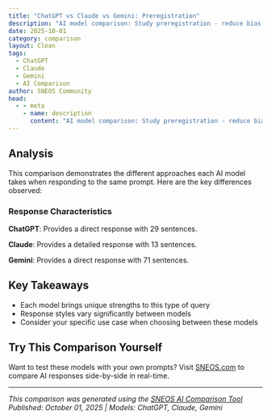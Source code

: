 ```yaml
---
title: "ChatGPT vs Claude vs Gemini: Preregistration"
description: "AI model comparison: Study preregistration - reduce bias and increase transparency..."
date: 2025-10-01
category: comparison
layout: Clean
tags:
  - ChatGPT
  - Claude
  - Gemini
  - AI Comparison
author: SNEOS Community
head:
  - - meta
    - name: description
      content: "AI model comparison: Study preregistration - reduce bias and increase transparency..."
---
```


<ChatComparison
  title="ChatGPT vs Claude vs Gemini: Preregistration"
  prompt="Study preregistration - reduce bias and increase transparency"
  :responses='{
    "ChatGPT": "Study preregistration is a practice in research where researchers publicly document their study design, hypotheses, methods, and analysis plans before collecting data. This approach helps reduce bias and increase transparency in scientific research. Here\u2019s how preregistration works and why it\u2019s beneficial:\n\n### What is Study Preregistration?\n\n- **Definition:** Preregistration involves writing down detailed plans for a study \u2014 including hypotheses, sample size, variables, procedures, and statistical analyses \u2014 and registering this document in a public, time-stamped repository prior to beginning data collection.\n- **Platforms:** Common platforms for preregistration include the Open Science Framework (OSF), AsPredicted.org, ClinicalTrials.gov (for clinical studies), and others.\n\n### How Preregistration Reduces Bias\n\n1. **Prevents HARKing (Hypothesizing After Results are Known):** Researchers commit to hypotheses beforehand, so they can\u2019t change or selectively report hypotheses after analyzing data.\n2. **Limits p-Hacking/Data Dredging:** By specifying analyses in advance, it reduces the temptation to try multiple statistical tests and selectively report significant findings.\n3. **Avoids selective outcome reporting:** Researchers are less likely to omit outcomes that don\u2019t support their hypotheses since all planned outcomes are documented in advance.\n\n### How Preregistration Increases Transparency\n\n- **Public record:** A dated, public record of the research plan is available for anyone to see, holding researchers accountable.\n- **Distinguishes confirmatory vs exploratory research:** Preregistration clarifies which analyses were planned and which were exploratory, improving interpretation of results.\n- **Facilitates replication:** Other researchers can understand exactly what was planned and replicate the study more easily.\n\n### Steps for Effective Preregistration\n\n1. **Develop detailed hypotheses and study design** including sampling, materials, variables, and procedures.\n2. **Specify statistical analysis plan** including primary and secondary outcome measures, planned statistical tests, data exclusion criteria, and stopping rules.\n3. **Register the plan before data collection** on a recognized platform.\n4. **Conduct the study as planned** and transparently report any deviations or exploratory analyses separately.\n5. **Share data and materials** (where possible) to further enhance transparency.\n\n### Summary\n\nPreregistration is a powerful tool to improve research integrity by reducing biases linked to flexible data analysis and reporting. It enhances transparency by providing a public, time-stamped record of a research plan, making science more trustworthy and replicable.\n\nIf you\u0027d like, I can also provide examples of preregistration templates or recommend resources to get started!",
    "Claude": "# Study Preregistration: Reducing Bias and Increasing Transparency\n\n## What is Study Preregistration?\n\nStudy preregistration is the practice of publicly documenting research plans, hypotheses, and analytical approaches **before** data collection or analysis begins. It creates a timestamped, unalterable record of research intentions.\n\n## Key Benefits\n\n### \uD83C\uDFAF **Reduces Research Bias**\n- **Publication bias**: Prevents selective reporting of significant results\n- **HARKing**: Eliminates \u0022Hypothesizing After Results are Known\u0022\n- **P-hacking**: Reduces data mining and analytical flexibility abuse\n- **Cherry-picking**: Prevents selective outcome reporting\n\n### \uD83D\uDD0D **Increases Transparency**\n- Makes research process visible to scientific community\n- Enables distinction between confirmatory and exploratory analyses\n- Documents original research intentions\n- Facilitates replication efforts\n\n## What to Include in a Preregistration\n\n### Essential Elements:\n1. **Research questions and hypotheses**\n2. **Study design and methodology**\n3. **Sample size and participant criteria**\n4. **Data collection procedures**\n5. **Statistical analysis plan**\n6. **Primary and secondary outcomes**\n7. **Handling of missing data**\n8. **Exclusion criteria**\n\n## Popular Preregistration Platforms\n\n| Platform | Focus | Features |\n|----------|-------|----------|\n| **OSF** | General research | Free, flexible templates |\n| **ClinicalTrials.gov** | Medical research | Required for clinical trials |\n| **PROSPERO** | Systematic reviews | International database |\n| **PsyArXiv** | Psychology | Integrated with preprint servers |\n\n## Implementation Tips\n\n### \u2705 **Best Practices**\n- Register before any data access\n- Be specific about analytical plans\n- Include power analyses\n- Document all variables to be collected\n- Plan for deviations transparently\n\n### \u26A0\uFE0F **Common Pitfalls**\n- Vague hypotheses or methods\n- Overly restrictive plans that prevent learning\n- Late registration after seeing data patterns\n- Failing to report deviations from preregistered plan\n\n## Impact on Scientific Quality\n\n**Positive outcomes:**\n- Increased replication rates\n- More reliable effect sizes\n- Better research planning\n- Enhanced credibility\n- Reduced waste from unpublished studies\n\n**Challenges:**\n- Initial time investment\n- Learning curve for researchers\n- Balancing flexibility with rigor\n- Cultural shift in research practices\n\nPreregistration represents a fundamental shift toward more rigorous, transparent science that ultimately benefits researchers, institutions, and society.",
    "Gemini": "You\u0027re spot on! Study preregistration is a powerful tool for reducing bias and increasing transparency in research. Here\u0027s a deeper dive into why and how:\n\n**What is Study Preregistration?**\n\nPreregistration involves specifying your research plan *before* you begin collecting data.  This plan includes:\n\n*   **Research Question(s):**  What are you trying to find out?\n*   **Hypotheses:** What are your specific predictions?\n*   **Methods:**  How will you collect and analyze data?\n*   **Sample Size:**  How many participants (or data points) will you collect?\n*   **Primary Outcome Measures:** What are the most important variables you\u0027ll be looking at?\n*   **Analysis Plan:** How will you analyze the data to test your hypotheses?\n*   **Inclusion/Exclusion Criteria:** What criteria will you use to include or exclude participants or data points?\n\nYou then submit this plan to a publicly accessible registry (e.g., the Open Science Framework, AsPredicted.org, ClinicalTrials.gov).  The registry timestamps your submission, creating a record of what you intended to do *before* you knew the results.\n\n**Why is Preregistration Important? (Reducing Bias and Increasing Transparency)**\n\n*   **Reduces HARKing (Hypothesizing After the Results are Known):**  Without preregistration, it\u0027s tempting to look at your data and then craft a hypothesis that fits the observed pattern. This can lead to reporting \u0022discoveries\u0022 that are actually just chance findings. Preregistration forces you to declare your hypotheses upfront.\n*   **Combats P-Hacking (Data Dredging):**  P-hacking refers to manipulating your data analysis until you find a statistically significant result (p \u003C .05). This can involve things like:\n    *   Trying different statistical tests until one yields a significant p-value.\n    *   Adding or removing covariates until you get the desired result.\n    *   Stopping data collection early when you see a significant effect.\n    Preregistration helps prevent p-hacking by outlining your analysis plan in advance.  If you deviate from that plan, you have to explain why.\n*   **Addresses the File Drawer Problem:**  The \u0022file drawer problem\u0022 refers to the tendency for studies with non-significant or negative results to go unpublished.  This creates a biased picture of the literature, as only studies with positive findings are readily available. Preregistration doesn\u0027t guarantee publication, but it makes it easier to track all studies, regardless of their findings.  Some journals now offer \u0022Registered Reports,\u0022 where they accept a study for publication *based on the preregistered protocol*, regardless of the results.\n*   **Distinguishes Confirmatory vs. Exploratory Analyses:** Preregistration clearly separates *confirmatory* analyses (those designed to test your pre-specified hypotheses) from *exploratory* analyses (those where you are looking for new patterns in the data).  Exploratory analyses are valuable, but they should be interpreted with caution and followed up with confirmatory studies.  Preregistration makes it clear which analyses were planned and which were not.\n*   **Increases Confidence in Reported Findings:**  When researchers preregister their studies, it signals that they are committed to transparency and rigor.  This increases confidence in the validity of their findings.  Reviewers and readers are more likely to trust results when they know the study was planned and executed according to a pre-specified protocol.\n*   **Improves Replicability:**  By making the research process more transparent, preregistration facilitates replication efforts.  Other researchers can see exactly what was done and can attempt to reproduce the findings.\n*   **Promotes Better Research Practices:** The act of preregistering a study forces researchers to think carefully about their research design, hypotheses, and analysis plan. This can lead to more rigorous and well-planned studies.\n*   **Allows for Meta-Analysis:** Preregistration provides detailed information about study design, measures, and analysis plans, making it easier to conduct meta-analyses and synthesize evidence across multiple studies.\n\n**Limitations and Considerations:**\n\n*   **Not a Guarantee of Good Research:** Preregistration itself doesn\u0027t guarantee high-quality research.  A poorly designed study, even if preregistered, will still be a poorly designed study. It is about transparency, not a substitute for sound methodology.\n*   **Can be Time-Consuming:**  Developing a detailed preregistration protocol can take time and effort.\n*   **Requires Careful Planning:** Researchers need to have a clear understanding of their research question, methods, and analysis plan *before* they begin data collection.\n*   **Flexibility is Still Possible:** While preregistration encourages adherence to the plan, it doesn\u0027t mean you can\u0027t deviate from it. However, any deviations should be clearly documented and justified in the final report.  Think of it like a GPS: it\u0027s best to follow the planned route, but if a detour is necessary, you explain why.\n*   **Different Levels of Preregistration:**  Some researchers may choose to preregister a basic study design, while others may preregister a very detailed analysis plan. The level of detail will depend on the research question and the researcher\u0027s goals.\n\n**How to Preregister:**\n\n1.  **Choose a Registry:** Popular options include the Open Science Framework (OSF), AsPredicted.org, and ClinicalTrials.gov (for clinical trials). Each registry has its own format and requirements.\n2.  **Develop Your Preregistration Document:**  Use a template provided by the registry or create your own.  Be as specific as possible.\n3.  **Submit Your Document:**  Once you\u0027re satisfied with your document, submit it to the registry.  The registry will timestamp your submission and make it publicly accessible (either immediately or after an embargo period).\n4.  **Follow Your Plan (and Document Any Deviations):** Conduct your study according to your preregistered protocol. If you need to deviate from the plan, document the reasons for the deviation in your final report.\n\n**In summary:** Study preregistration is a valuable tool for improving the rigor and transparency of research. By specifying your research plan in advance, you can reduce bias, increase confidence in your findings, and contribute to a more reliable and trustworthy scientific literature. It\u0027s becoming an increasingly expected practice in many fields.\n"
  }'
  published-date="12:14"
/>

## Analysis

This comparison demonstrates the different approaches each AI model takes when responding to the same prompt. Here are the key differences observed:

### Response Characteristics

**ChatGPT**: Provides a direct response with 29 sentences. 

**Claude**: Provides a detailed response with 13 sentences. 

**Gemini**: Provides a direct response with 71 sentences. 

## Key Takeaways

- Each model brings unique strengths to this type of query
- Response styles vary significantly between models
- Consider your specific use case when choosing between these models

## Try This Comparison Yourself

Want to test these models with your own prompts? Visit [SNEOS.com](https://sneos.com) to compare AI responses side-by-side in real-time.

---

*This comparison was generated using the [SNEOS AI Comparison Tool](https://sneos.com)*
*Published: October 01, 2025 | Models: ChatGPT, Claude, Gemini*
